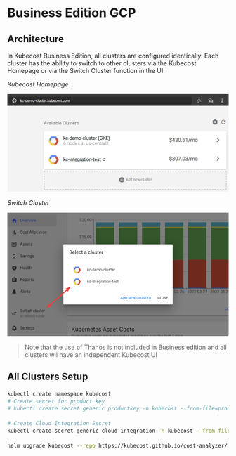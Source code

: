 # Business Edition GCP

## Architecture

In Kubecost Business Edition, all clusters are configured identically. Each cluster has the ability to switch to other clusters via the Kubecost Homepage or via the Switch Cluster function in the UI.

*Kubecost Homepage*

![Kubecost-homepage](../images/kubecost-homepage.png)

*Switch Cluster*

![Kubecost-switch-cluster](../images/kubecost-switch-clusters.png)

>Note that the use of Thanos is not included in Business edition and all clusters wil have an independent Kubecost UI
## All Clusters Setup

```bash
kubectl create namespace kubecost
# Create secret for product key
# kubectl create secret generic productkey -n kubecost --from-file=productkey.json

# Create Cloud Integration Secret
kubectl create secret generic cloud-integration -n kubecost --from-file=cloud-integration.json

helm upgrade kubecost --repo https://kubecost.github.io/cost-analyzer/ cost-analyzer --install --namespace kubecost -f https://raw.githubusercontent.com/kubecost/cost-analyzer-helm-chart/develop/cost-analyzer/values.yaml -f ./values-google-primary.yaml
```

